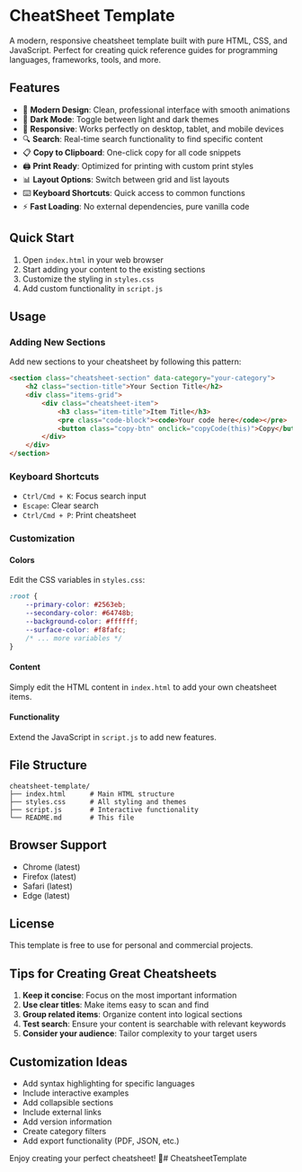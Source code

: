# CheatSheet Template

A modern, responsive cheatsheet template built with pure HTML, CSS, and JavaScript. Perfect for creating quick reference guides for programming languages, frameworks, tools, and more.

## Features

- 🎨 **Modern Design**: Clean, professional interface with smooth animations
- 🌙 **Dark Mode**: Toggle between light and dark themes
- 📱 **Responsive**: Works perfectly on desktop, tablet, and mobile devices
- 🔍 **Search**: Real-time search functionality to find specific content
- 📋 **Copy to Clipboard**: One-click copy for all code snippets
- 🖨️ **Print Ready**: Optimized for printing with custom print styles
- 📊 **Layout Options**: Switch between grid and list layouts
- ⌨️ **Keyboard Shortcuts**: Quick access to common functions
- ⚡ **Fast Loading**: No external dependencies, pure vanilla code

## Quick Start

1. Open `index.html` in your web browser
2. Start adding your content to the existing sections
3. Customize the styling in `styles.css`
4. Add custom functionality in `script.js`

## Usage

### Adding New Sections

Add new sections to your cheatsheet by following this pattern:

```html
<section class="cheatsheet-section" data-category="your-category">
    <h2 class="section-title">Your Section Title</h2>
    <div class="items-grid">
        <div class="cheatsheet-item">
            <h3 class="item-title">Item Title</h3>
            <pre class="code-block"><code>Your code here</code></pre>
            <button class="copy-btn" onclick="copyCode(this)">Copy</button>
        </div>
    </div>
</section>
```

### Keyboard Shortcuts

- `Ctrl/Cmd + K`: Focus search input
- `Escape`: Clear search
- `Ctrl/Cmd + P`: Print cheatsheet

### Customization

#### Colors
Edit the CSS variables in `styles.css`:

```css
:root {
    --primary-color: #2563eb;
    --secondary-color: #64748b;
    --background-color: #ffffff;
    --surface-color: #f8fafc;
    /* ... more variables */
}
```

#### Content
Simply edit the HTML content in `index.html` to add your own cheatsheet items.

#### Functionality
Extend the JavaScript in `script.js` to add new features.

## File Structure

```
cheatsheet-template/
├── index.html      # Main HTML structure
├── styles.css      # All styling and themes
├── script.js       # Interactive functionality
└── README.md       # This file
```

## Browser Support

- Chrome (latest)
- Firefox (latest)
- Safari (latest)
- Edge (latest)

## License

This template is free to use for personal and commercial projects.

## Tips for Creating Great Cheatsheets

1. **Keep it concise**: Focus on the most important information
2. **Use clear titles**: Make items easy to scan and find
3. **Group related items**: Organize content into logical sections
4. **Test search**: Ensure your content is searchable with relevant keywords
5. **Consider your audience**: Tailor complexity to your target users

## Customization Ideas

- Add syntax highlighting for specific languages
- Include interactive examples
- Add collapsible sections
- Include external links
- Add version information
- Create category filters
- Add export functionality (PDF, JSON, etc.)

Enjoy creating your perfect cheatsheet! 🚀# CheatsheetTemplate
